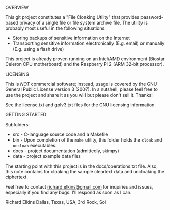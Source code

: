 OVERVIEW

This git project constitutes a "File Cloaking Utility" that provides password-based privacy of a single file or file system archive file.  The utility is probably most useful in the following situations:

* Storing backups of sensitive information on the Internet
* Transporting sensitive information electronically (E.g. email) or manually (E.g. using a flash drive)

This project is already proven running on an Intel/AMD environment (Biostar Celeron CPU motherboard) and the Raspberry Pi 2 (ARM 32-bit processor).

LICENSING

This is *NOT* commercial software; instead, usage is covered by the GNU General Public License version 3 (2007).  In a nutshell, please feel free to use the project and share it as you will but please don't sell it.  Thanks!

See the license.txt and gplv3.txt files for the GNU licensing information.

GETTING STARTED

Subfolders:

* src - C-language source code and a Makefile
* bin - Upon completion of the `make` utility, this folder holds the `cloak` and `uncloak` executables.
* docs - project documentation (admittedly, skimpy)
* data - project example data files

The starting point with this project is in the docs/operations.txt file.  Also, this note contains for cloaking the sample cleartext data and uncloaking the ciphertext.

Feel free to contact richard.elkins@gmail.com for inquiries and issues, especially if you find any bugs.  I'll respond as soon as I can.

Richard Elkins
Dallas, Texas, USA, 3rd Rock, Sol
